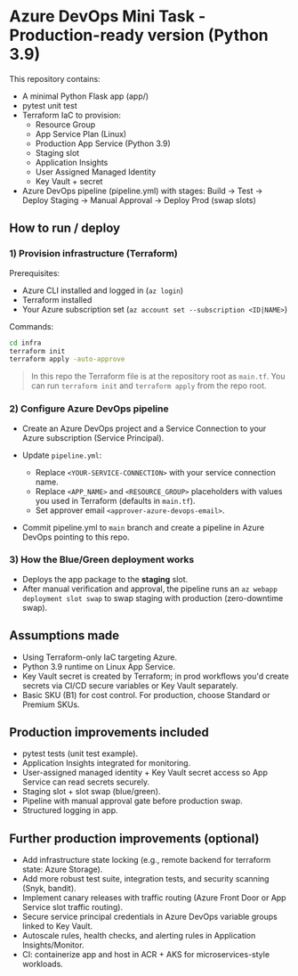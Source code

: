 # Azure DevOps Mini Task - Production-ready version (Python 3.9)

This repository contains:
- A minimal Python Flask app (app/)
- pytest unit test
- Terraform IaC to provision:
  - Resource Group
  - App Service Plan (Linux)
  - Production App Service (Python 3.9)
  - Staging slot
  - Application Insights
  - User Assigned Managed Identity
  - Key Vault + secret
- Azure DevOps pipeline (pipeline.yml) with stages:
  Build -> Test -> Deploy Staging -> Manual Approval -> Deploy Prod (swap slots)

## How to run / deploy

### 1) Provision infrastructure (Terraform)
Prerequisites:
- Azure CLI installed and logged in (`az login`)
- Terraform installed
- Your Azure subscription set (`az account set --subscription <ID|NAME>`)

Commands:
```bash
cd infra
terraform init
terraform apply -auto-approve
```
> In this repo the Terraform file is at the repository root as `main.tf`. You can run `terraform init` and `terraform apply` from the repo root.

### 2) Configure Azure DevOps pipeline
- Create an Azure DevOps project and a Service Connection to your Azure subscription (Service Principal).
- Update `pipeline.yml`:
  - Replace `<YOUR-SERVICE-CONNECTION>` with your service connection name.
  - Replace `<APP_NAME>` and `<RESOURCE_GROUP>` placeholders with values you used in Terraform (defaults in `main.tf`).
  - Set approver email `<approver-azure-devops-email>`.

- Commit pipeline.yml to `main` branch and create a pipeline in Azure DevOps pointing to this repo.

### 3) How the Blue/Green deployment works
- Deploys the app package to the **staging** slot.
- After manual verification and approval, the pipeline runs an `az webapp deployment slot swap` to swap staging with production (zero-downtime swap).

## Assumptions made
- Using Terraform-only IaC targeting Azure.
- Python 3.9 runtime on Linux App Service.
- Key Vault secret is created by Terraform; in prod workflows you'd create secrets via CI/CD secure variables or Key Vault separately.
- Basic SKU (B1) for cost control. For production, choose Standard or Premium SKUs.

## Production improvements included
- pytest tests (unit test example).
- Application Insights integrated for monitoring.
- User-assigned managed identity + Key Vault secret access so App Service can read secrets securely.
- Staging slot + slot swap (blue/green).
- Pipeline with manual approval gate before production swap.
- Structured logging in app.

## Further production improvements (optional)
- Add infrastructure state locking (e.g., remote backend for terraform state: Azure Storage).
- Add more robust test suite, integration tests, and security scanning (Snyk, bandit).
- Implement canary releases with traffic routing (Azure Front Door or App Service slot traffic routing).
- Secure service principal credentials in Azure DevOps variable groups linked to Key Vault.
- Autoscale rules, health checks, and alerting rules in Application Insights/Monitor.
- CI: containerize app and host in ACR + AKS for microservices-style workloads.

